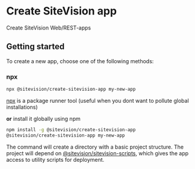 # Create SiteVision app
Create SiteVision Web/REST-apps

## Getting started
To create a new app, choose one of the following methods:

### npx

```sh
npx @sitevision/create-sitevision-app my-new-app
```

[npx](https://medium.com/@maybekatz/introducing-npx-an-npm-package-runner-55f7d4bd282b) is a package runner tool (useful when you dont want to pollute global installations)

__or__ install it globally using npm

```sh
npm install -g @sitevision/create-sitevision-app
@sitevision/create-sitevision-app my-new-app
```

The command will create a directory with a basic project structure. The project will depend on [@sitevision/sitevision-scripts](https://github.com/sitevision/sitevision-scripts), which gives the app access to utility scripts for deployment.